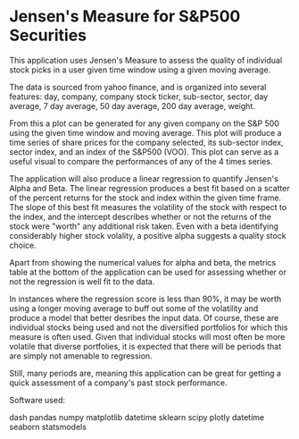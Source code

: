 # Jensen's Measure for S&P500 Securities

This application uses Jensen's Measure to assess the quality of individual stock picks in a user given time window using a given moving average. 

The data is sourced from yahoo finance, and is organized into several features: day, company, company stock ticker, sub-sector, sector, day average, 7 day average, 50 day average, 200 day average, weight. 

From this a plot can be generated for any given company on the S&P 500 using the given time window and moving average. This plot will produce a time series of share prices for the company selected, its sub-sector index, sector index, and an index of the S&P500 (VOO). This plot can serve as a useful visual to compare the performances of any of the 4 times series. 

The application will also produce a linear regression to quantify Jensen's Alpha and Beta. The linear regression produces a best fit based on a scatter of the percent returns for the stock and index within the given time frame. The slope of this best fit measures the volatility of the stock with respect to the index, and the intercept describes whether or not the returns of the stock were "worth" any additional risk taken. Even with a beta identifying considerably higher stock volality, a positive alpha suggests a quality stock choice.

Apart from showing the numerical values for alpha and beta, the metrics table at the bottom of the application can be used for assessing whether or not the regression is well fit to the data.

In instances where the regression score is less than 90%, it may be worth using a longer moving average to buff out some of the volatility and produce a model that better desribes the input data. Of course, these are individual stocks being used and not the diversified portfolios for which this measure is often used. Given that individual stocks will most often be more volatile that diverse portfolies, it is expected that there will be periods that are simply not amenable to regression.

Still, many periods are, meaning this application can be great for getting a quick assessment of a company's past stock performance.


Software used:

dash
pandas
numpy
matplotlib
datetime
sklearn
scipy
plotly
datetime
seaborn
statsmodels
